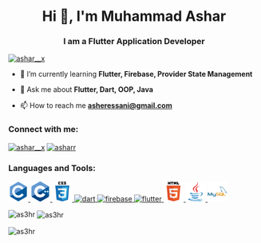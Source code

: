<h1 align="center">Hi 👋, I'm Muhammad Ashar</h1>
<h3 align="center">I am a Flutter Application Developer</h3>

<p align="left"> <a href="https://twitter.com/ashar__x" target="blank"><img src="https://img.shields.io/twitter/follow/ashar__x?logo=twitter&style=for-the-badge" alt="ashar__x" /></a> </p>

- 🌱 I’m currently learning **Flutter, Firebase, Provider State Management**

- 💬 Ask me about **Flutter, Dart, OOP, Java**

- 📫 How to reach me **asheressani@gmail.com**

<h3 align="left">Connect with me:</h3>
<p align="left">
<a href="https://twitter.com/ashar__x" target="blank"><img align="center" src="https://raw.githubusercontent.com/rahuldkjain/github-profile-readme-generator/master/src/images/icons/Social/twitter.svg" alt="ashar__x" height="30" width="40" /></a>
<a href="https://linkedin.com/in/asharr" target="blank"><img align="center" src="https://raw.githubusercontent.com/rahuldkjain/github-profile-readme-generator/master/src/images/icons/Social/linked-in-alt.svg" alt="asharr" height="30" width="40" /></a>
</p>

<h3 align="left">Languages and Tools:</h3>
<p align="left"> <a href="https://www.cprogramming.com/" target="_blank" rel="noreferrer"> <img src="https://raw.githubusercontent.com/devicons/devicon/master/icons/c/c-original.svg" alt="c" width="40" height="40"/> </a> <a href="https://www.w3schools.com/cpp/" target="_blank" rel="noreferrer"> <img src="https://raw.githubusercontent.com/devicons/devicon/master/icons/cplusplus/cplusplus-original.svg" alt="cplusplus" width="40" height="40"/> </a> <a href="https://www.w3schools.com/css/" target="_blank" rel="noreferrer"> <img src="https://raw.githubusercontent.com/devicons/devicon/master/icons/css3/css3-original-wordmark.svg" alt="css3" width="40" height="40"/> </a> <a href="https://dart.dev" target="_blank" rel="noreferrer"> <img src="https://www.vectorlogo.zone/logos/dartlang/dartlang-icon.svg" alt="dart" width="40" height="40"/> </a> <a href="https://firebase.google.com/" target="_blank" rel="noreferrer"> <img src="https://www.vectorlogo.zone/logos/firebase/firebase-icon.svg" alt="firebase" width="40" height="40"/> </a> <a href="https://flutter.dev" target="_blank" rel="noreferrer"> <img src="https://www.vectorlogo.zone/logos/flutterio/flutterio-icon.svg" alt="flutter" width="40" height="40"/> </a> <a href="https://www.w3.org/html/" target="_blank" rel="noreferrer"> <img src="https://raw.githubusercontent.com/devicons/devicon/master/icons/html5/html5-original-wordmark.svg" alt="html5" width="40" height="40"/> </a> <a href="https://www.java.com" target="_blank" rel="noreferrer"> <img src="https://raw.githubusercontent.com/devicons/devicon/master/icons/java/java-original.svg" alt="java" width="40" height="40"/> </a> <a href="https://www.mysql.com/" target="_blank" rel="noreferrer"> <img src="https://raw.githubusercontent.com/devicons/devicon/master/icons/mysql/mysql-original-wordmark.svg" alt="mysql" width="40" height="40"/> </a> </p>

<p><img align="left" src="https://github-readme-stats.vercel.app/api/top-langs?username=as3hr&show_icons=true&locale=en&layout=compact" alt="as3hr" /></p>

<p>&nbsp;<img align="center" src="https://github-readme-stats.vercel.app/api?username=as3hr&show_icons=true&locale=en" alt="as3hr" /></p>

<p><img align="center" src="https://github-readme-streak-stats.herokuapp.com/?user=as3hr&" alt="as3hr" /></p>


